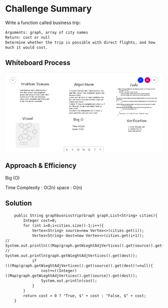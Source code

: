 # Challenge Summary
<!-- Description of the challenge -->

Write a function called business trip:

    Arguments: graph, array of city names
    Return: cost or null
    Determine whether the trip is possible with direct flights, and how much it would cost.


## Whiteboard Process
<!-- Embedded whiteboard image -->
![img](./bus.png)

## Approach & Efficiency
<!-- What approach did you take? Why? What is the Big O space/time for this approach? -->
Big (O)

Time Complexity : O(2n) space  : O(n)

## Solution
<!-- Show how to run your code, and examples of it in action -->

```
    public String graphbusnisstrip(Graph graph,List<String> cities){
        Integer cost=0;
        for (int i=0;i<cities.size()-1;i++){
            Vertex<String> source=new Vertex<>(cities.get(i));
            Vertex<String> dest=new Vertex<>(cities.get(i+1));
//            System.out.println(((Map)graph.getWieghtAdjVertices().get(source)).get(dest));
//            System.out.println(graph.getWieghtAdjVertices().get(dest));
            if (((Map)graph.getWieghtAdjVertices().get(source)).get(dest)!=null){
                cost+=((Integer)((Map)graph.getWieghtAdjVertices().get(source)).get(dest));
                System.out.println(cost);
            }
        }
        return cost > 0 ? "True, $" + cost : "False, $" + cost;
    }
```
